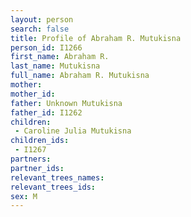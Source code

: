 ```yaml
---
layout: person
search: false
title: Profile of Abraham R. Mutukisna
person_id: I1266
first_name: Abraham R.
last_name: Mutukisna
full_name: Abraham R. Mutukisna
mother: 
mother_id: 
father: Unknown Mutukisna
father_id: I1262
children:
 - Caroline Julia Mutukisna
children_ids:
 - I1267
partners:
partner_ids:
relevant_trees_names:
relevant_trees_ids:
sex: M
---
```


